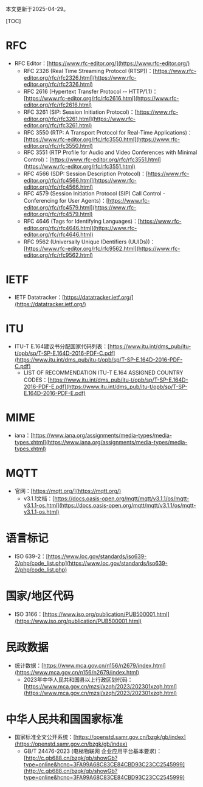 本文更新于2025-04-29。

[TOC]

# RFC

* RFC Editor：[https://www.rfc-editor.org/](https://www.rfc-editor.org/)
	* RFC 2326 (Real Time Streaming Protocol (RTSP))：[https://www.rfc-editor.org/rfc/rfc2326.html](https://www.rfc-editor.org/rfc/rfc2326.html)
	* RFC 2616 (Hypertext Transfer Protocol -- HTTP/1.1)：[https://www.rfc-editor.org/rfc/rfc2616.html](https://www.rfc-editor.org/rfc/rfc2616.html)
	* RFC 3261 (SIP: Session Initiation Protocol)：[https://www.rfc-editor.org/rfc/rfc3261.html](https://www.rfc-editor.org/rfc/rfc3261.html)
	* RFC 3550 (RTP: A Transport Protocol for Real-Time Applications)：[https://www.rfc-editor.org/rfc/rfc3550.html](https://www.rfc-editor.org/rfc/rfc3550.html)
	* RFC 3551 (RTP Profile for Audio and Video Conferences with Minimal Control)：[https://www.rfc-editor.org/rfc/rfc3551.html](https://www.rfc-editor.org/rfc/rfc3551.html)
	* RFC 4566 (SDP: Session Description Protocol)：[https://www.rfc-editor.org/rfc/rfc4566.html](https://www.rfc-editor.org/rfc/rfc4566.html)
	* RFC 4579 (Session Initiation Protocol (SIP) Call Control - Conferencing for User Agents)：[https://www.rfc-editor.org/rfc/rfc4579.html](https://www.rfc-editor.org/rfc/rfc4579.html)
	* RFC 4646 (Tags for Identifying Languages)：[https://www.rfc-editor.org/rfc/rfc4646.html](https://www.rfc-editor.org/rfc/rfc4646.html)
	* RFC 9562 (Universally Unique IDentifiers (UUIDs))：[https://www.rfc-editor.org/rfc/rfc9562.html](https://www.rfc-editor.org/rfc/rfc9562.html)

# IETF

* IETF Datatracker：[https://datatracker.ietf.org/](https://datatracker.ietf.org/)

# ITU

* ITU-T E.164建议书分配国家代码列表：[https://www.itu.int/dms_pub/itu-t/opb/sp/T-SP-E.164D-2016-PDF-C.pdf](https://www.itu.int/dms_pub/itu-t/opb/sp/T-SP-E.164D-2016-PDF-C.pdf)
	* LIST OF RECOMMENDATION ITU-T E.164 ASSIGNED COUNTRY CODES：[https://www.itu.int/dms_pub/itu-t/opb/sp/T-SP-E.164D-2016-PDF-E.pdf](https://www.itu.int/dms_pub/itu-t/opb/sp/T-SP-E.164D-2016-PDF-E.pdf)

# MIME

* iana：[https://www.iana.org/assignments/media-types/media-types.xhtml](https://www.iana.org/assignments/media-types/media-types.xhtml)

# MQTT

* 官网：[https://mqtt.org/](https://mqtt.org/)
	* v3.1.1文档：[https://docs.oasis-open.org/mqtt/mqtt/v3.1.1/os/mqtt-v3.1.1-os.html](https://docs.oasis-open.org/mqtt/mqtt/v3.1.1/os/mqtt-v3.1.1-os.html)

# 语言标记

* ISO 639-2：[https://www.loc.gov/standards/iso639-2/php/code_list.php](https://www.loc.gov/standards/iso639-2/php/code_list.php)

# 国家/地区代码

* ISO 3166：[https://www.iso.org/publication/PUB500001.html](https://www.iso.org/publication/PUB500001.html)

# 民政数据

* 统计数据：[https://www.mca.gov.cn/n156/n2679/index.html](https://www.mca.gov.cn/n156/n2679/index.html)
	* 2023年中华人民共和国县以上行政区划代码：[https://www.mca.gov.cn/mzsj/xzqh/2023/202301xzqh.html](https://www.mca.gov.cn/mzsj/xzqh/2023/202301xzqh.html)

# 中华人民共和国国家标准

* 国家标准全文公开系统：[https://openstd.samr.gov.cn/bzgk/gb/index](https://openstd.samr.gov.cn/bzgk/gb/index)
	* GB/T 24476-2023 (电梯物联网 企业应用平台基本要求)：[http://c.gb688.cn/bzgk/gb/showGb?type=online&hcno=3FA99A68C83CE84CBD93C23CC2545999](http://c.gb688.cn/bzgk/gb/showGb?type=online&hcno=3FA99A68C83CE84CBD93C23CC2545999)

